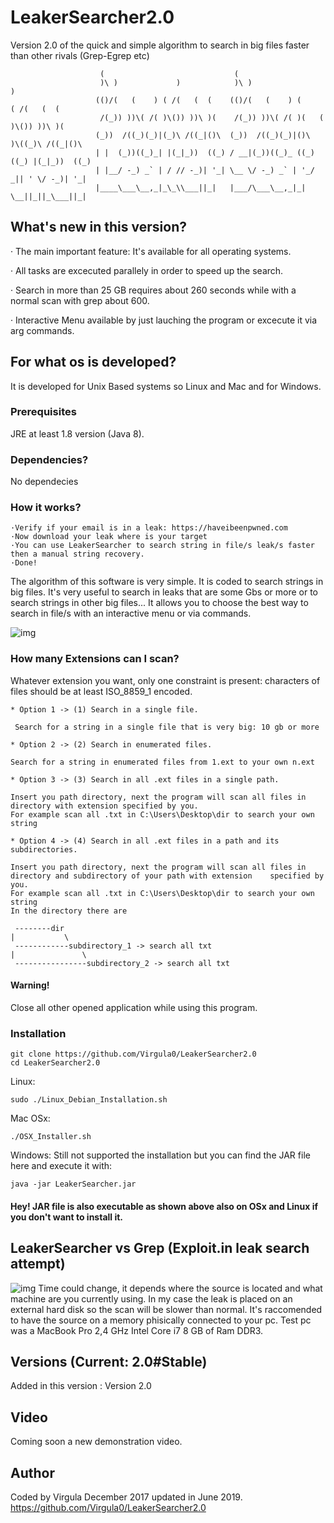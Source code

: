 # LeakerSearcher2.0
Version 2.0 of the quick and simple algorithm to search in big files faster than other rivals (Grep-Egrep etc)

```
                    (                             (                                    
                    )\ )             )            )\ )                     )           
                   (()/(   (    ) ( /(   (  (    (()/(   (    ) (       ( /(   (  (    
                    /(_)) ))\( /( )\()) ))\ )(    /(_)) ))\( /( )(   (  )\()) ))\ )(   
                   (_))  /((_)(_)|(_)\ /((_|()\  (_))  /((_)(_)|()\  )\((_)\ /((_|()\  
                   | |  (_))((_)_| |(_|_))  ((_) / __|(_))((_)_ ((_)((_) |(_|_))  ((_) 
                   | |__/ -_) _` | / // -_)| '_| \__ \/ -_) _` | '_/ _|| ' \/ -_)| '_| 
                   |____\___\__,_|_\_\\___||_|   |___/\___\__,_|_| \__||_||_\___||_|   
 ```
## What's new in this version?
· The main important feature: It's available for all operating systems.

· All tasks are excecuted parallely in order to speed up the search.

· Search in more than 25 GB requires about 260 seconds while with a normal scan with grep about 600.

· Interactive Menu available by just lauching the program or excecute it via arg commands.

## For what os is developed?
It is developed for Unix Based systems so Linux and Mac and for Windows.

### Prerequisites
JRE at least 1.8 version (Java 8).

### Dependencies?
No dependecies

### How it works?
  ```
  ·Verify if your email is in a leak: https://haveibeenpwned.com 
  ·Now download your leak where is your target 
  ·You can use LeakerSearcher to search string in file/s leak/s faster then a manual string recovery. 
  ·Done! 
  ```
The algorithm of this software is very simple. It is coded to search strings in big files. It's very useful to search in leaks that are some Gbs or more or to search strings in other big files...
It allows you to choose the best way to search in file/s with an interactive menu or via commands.
 
![img](https://i.imgur.com/mRgf2P0.png)

### How many Extensions can I scan?
Whatever extension you want, only one constraint is present: characters of files should be at least ISO_8859_1 encoded.

    * Option 1 -> (1) Search in a single file. 

     Search for a string in a single file that is very big: 10 gb or more

    * Option 2 -> (2) Search in enumerated files.

    Search for a string in enumerated files from 1.ext to your own n.ext 

    * Option 3 -> (3) Search in all .ext files in a single path.

    Insert you path directory, next the program will scan all files in directory with extension specified by you.
    For example scan all .txt in C:\Users\Desktop\dir to search your own string

    * Option 4 -> (4) Search in all .ext files in a path and its subdirectories.

    Insert you path directory, next the program will scan all files in directory and subdirectory of your path with extension    specified by you.
    For example scan all .txt in C:\Users\Desktop\dir to search your own string
    In the directory there are
     
     --------dir
    |           \
     ------------subdirectory_1 -> search all txt
    |               \
     ----------------subdirectory_2 -> search all txt

 #### Warning!
 
 Close all other opened application while using this program.
 
 ### Installation
 ```
 git clone https://github.com/Virgula0/LeakerSearcher2.0
 cd LeakerSearcher2.0
 ```
 Linux: 
 ```
 sudo ./Linux_Debian_Installation.sh
 ```
 Mac OSx:
 ```
 ./OSX_Installer.sh
 ```
 Windows:
 Still not supported the installation but you can find the JAR file here and execute it with:
 ```
 java -jar LeakerSearcher.jar
 ```
 #### Hey! JAR file is also executable as shown above also on OSx and Linux if you don't want to install it.
 
 ## LeakerSearcher vs Grep (Exploit.in leak search attempt)
 
 ![img](https://i.imgur.com/8B3c2aN.png)
 Time could change, it depends where the source is located and what machine are you currently using.
 In my case the leak is placed on an external hard disk so the scan will be slower than normal. It's raccomended to have the   source on a memory phisically connected to your pc. Test pc was a MacBook Pro 2,4 GHz Intel Core i7 8 GB of Ram DDR3.
  
 ## Versions (Current: 2.0#Stable)
 Added in this version :
 Version 2.0
 
 ## Video
 Coming soon a new demonstration video.
 
 ## Author
 
 Coded by Virgula December 2017 updated in June 2019.
 https://github.com/Virgula0/LeakerSearcher2.0

